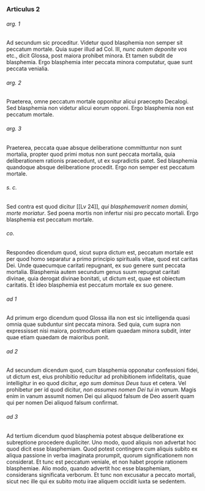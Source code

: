 ### Articulus 2

###### arg. 1
Ad secundum sic proceditur. Videtur quod blasphemia non semper sit peccatum mortale. Quia super illud ad Col. III, *nunc autem deponite vos* etc., dicit Glossa, post maiora prohibet minora. Et tamen subdit de blasphemia. Ergo blasphemia inter peccata minora computatur, quae sunt peccata venialia.

###### arg. 2
Praeterea, omne peccatum mortale opponitur alicui praecepto Decalogi. Sed blasphemia non videtur alicui eorum opponi. Ergo blasphemia non est peccatum mortale.

###### arg. 3
Praeterea, peccata quae absque deliberatione committuntur non sunt mortalia, propter quod primi motus non sunt peccata mortalia, quia deliberationem rationis praecedunt, ut ex supradictis patet. Sed blasphemia quandoque absque deliberatione procedit. Ergo non semper est peccatum mortale.

###### s. c.
Sed contra est quod dicitur [[Lv 24]], *qui blasphemaverit nomen domini, morte moriatur*. Sed poena mortis non infertur nisi pro peccato mortali. Ergo blasphemia est peccatum mortale.

###### co.
Respondeo dicendum quod, sicut supra dictum est, peccatum mortale est per quod homo separatur a primo principio spiritualis vitae, quod est caritas Dei. Unde quaecumque caritati repugnant, ex suo genere sunt peccata mortalia. Blasphemia autem secundum genus suum repugnat caritati divinae, quia derogat divinae bonitati, ut dictum est, quae est obiectum caritatis. Et ideo blasphemia est peccatum mortale ex suo genere.

###### ad 1
Ad primum ergo dicendum quod Glossa illa non est sic intelligenda quasi omnia quae subduntur sint peccata minora. Sed quia, cum supra non expressisset nisi maiora, postmodum etiam quaedam minora subdit, inter quae etiam quaedam de maioribus ponit.

###### ad 2
Ad secundum dicendum quod, cum blasphemia opponatur confessioni fidei, ut dictum est, eius prohibitio reducitur ad prohibitionem infidelitatis, quae intelligitur in eo quod dicitur, *ego sum dominus Deus tuus* et cetera. Vel prohibetur per id quod dicitur, *non assumes nomen Dei tui in vanum*. Magis enim in vanum assumit nomen Dei qui aliquod falsum de Deo asserit quam qui per nomen Dei aliquod falsum confirmat.

###### ad 3
Ad tertium dicendum quod blasphemia potest absque deliberatione ex subreptione procedere dupliciter. Uno modo, quod aliquis non advertat hoc quod dicit esse blasphemiam. Quod potest contingere cum aliquis subito ex aliqua passione in verba imaginata prorumpit, quorum significationem non considerat. Et tunc est peccatum veniale, et non habet proprie rationem blasphemiae. Alio modo, quando advertit hoc esse blasphemiam, considerans significata verborum. Et tunc non excusatur a peccato mortali, sicut nec ille qui ex subito motu irae aliquem occidit iuxta se sedentem.

